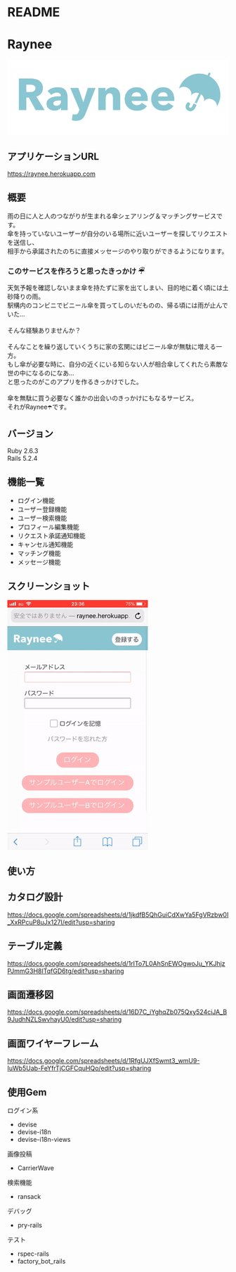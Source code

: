 # README

# Raynee
![README用のRayneeロゴ](app/assets/images/rayneelogo4github.jpg "logo")

## アプリケーションURL
https://raynee.herokuapp.com

## 概要
雨の日に人と人のつながりが生まれる傘シェアリング＆マッチングサービスです。<br>
傘を持っていないユーザーが自分のいる場所に近いユーザーを探してリクエストを送信し、<br>
相手から承諾されたのちに直接メッセージのやり取りができるようになります。<br>

### このサービスを作ろうと思ったきっかけ ☔︎
天気予報を確認しないまま傘を持たずに家を出てしまい、目的地に着く頃には土砂降りの雨。<br>
駅構内のコンビニでビニール傘を買ってしのいだものの、帰る頃には雨が止んでいた...<br>
<br>
そんな経験ありませんか？<br>
<br>
そんなことを繰り返していくうちに家の玄関にはビニール傘が無駄に増える一方。<br>
もし傘が必要な時に、自分の近くにいる知らない人が相合傘してくれたら素敵な世の中になるのになあ...<br>
と思ったのがこのアプリを作るきっかけでした。<br>
<br>
傘を無駄に買う必要なく誰かの出会いのきっかけにもなるサービス。<br>それがRaynee☂️です。<br>

## バージョン
Ruby 2.6.3  
Rails 5.2.4

## 機能一覧
- ログイン機能
- ユーザー登録機能
- ユーザー検索機能
- プロフィール編集機能
- リクエスト承諾通知機能
- キャンセル通知機能
- マッチング機能
- メッセージ機能

## スクリーンショット
![README用のRayneeロゴ](app/assets/images/raynee_anime_large.gif "screenshot")

## 使い方

## カタログ設計
https://docs.google.com/spreadsheets/d/1jkdfB5QhGuiCdXwYa5FgVRzbw0I_XxRPcuP8uJx127I/edit?usp=sharing

## テーブル定義
https://docs.google.com/spreadsheets/d/1rITo7L0AhSnEWOgwoJu_YKJhjzPJmmG3H8ITqfGD6tg/edit?usp=sharing

## 画面遷移図
https://docs.google.com/spreadsheets/d/16D7C_iYghqZb075Qxy524ciJA_B9JudhNZLSwvhayU0/edit?usp=sharing

## 画面ワイヤーフレーム
https://docs.google.com/spreadsheets/d/1RfgUJXfSwmt3_wmU9-IuWb5Uab-FeYfrTjCGFCquHQo/edit?usp=sharing

## 使用Gem
ログイン系
* devise
* devise-i18n
* devise-i18n-views

画像投稿
* CarrierWave

検索機能
* ransack

デバッグ
* pry-rails

テスト
* rspec-rails
* factory_bot_rails
